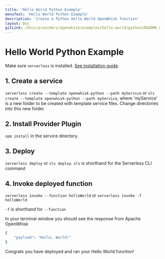 ```yaml
---
title: 'Hello World Python Example'
menuText: 'Hello World Python Example'
description: 'Create a Python Hello World OpenWhisk function'
layout: Doc
gitLink: /docs/providers/openwhisk/examples/hello-world/python/README.md
---
```


# Hello World Python Example

Make sure `serverless` is installed. [See installation guide](../../../guide/installation).

## 1. Create a service
`serverless create --template openwhisk-python --path myService` or `sls create --template openwhisk-python --path myService`, where 'myService' is a new folder to be created with template service files.  Change directories into this new folder.

## 2. Install Provider Plugin
`npm install` in the service directory.

## 3. Deploy
`serverless deploy` or `sls deploy`. `sls` is shorthand for the Serverless CLI command

## 4. Invoke deployed function
`serverless invoke --function helloWorld` or `serverless invoke -f helloWorld`

`-f` is shorthand for `--function`

In your terminal window you should see the response from Apache OpenWhisk

```bash
{
    "payload": "Hello, World!"
}
```

Congrats you have deployed and ran your Hello World function!
